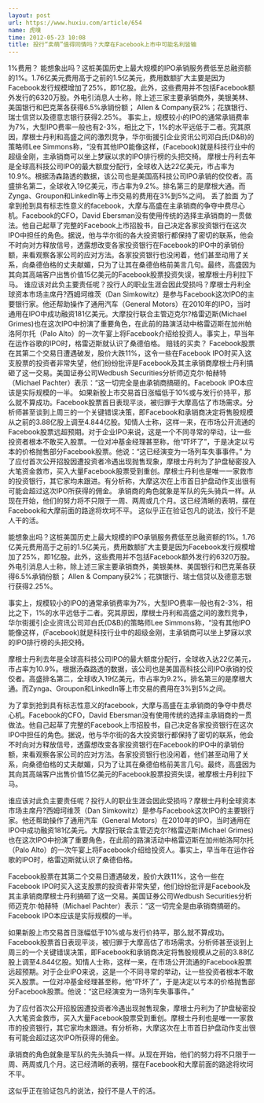 ```yaml
---
layout: post
url: https://www.huxiu.com/article/654
name: 虎嗅
time: 2012-05-23 10:08
title: 投行“卖萌”值得同情吗？大摩在Facebook上市中可能名利皆输
---
```

1%费用？ 能想象出吗？这桩美国历史上最大规模的IPO承销服务费低至总融资额的1%。1.76亿美元费用高于之前的1.5亿美元，费用数额扩大主要是因为Facebook发行规模增加了25%，即1亿股。此外，这些费用并不包括Facebook额外发行的6320万股。外电引消息人士称，除上述三家主要承销商外，美银美林、美国银行和巴克莱各获得6.5%承销份额； Allen & Company获2%；花旗银行、瑞士信贷以及德意志银行获得2.25%。 事实上，规模较小的IPO的通常承销费率为7%，大型IPO费率一般也有2-3%，相比之下，1%的水平远低于二者。究其原因，摩根士丹利和高盛之间的激烈竞争，华尔街援引企业资讯公司邓白氏(D&B)的策略师Lee Simmons称，“没有其他IPO能像这样，(Facebook)就是科技行业中的超级金刚，主承销商可以坐上梦寐以求的IPO排行榜的头把交椅。 摩根士丹利去年是全球高科技公司IPO的最大额度分配行，全球收入达22亿美元，市占率为10.9%。根据汤森路透的数据，该公司也是美国高科技公司IPO承销的佼佼者。高盛排名第二，全球收入19亿美元，市占率为9.2%。排名第三的是摩根大通。而Zynga、Groupon和LinkedIn等上市交易的费用在3%到5%之间。 丢了脸面 为了拿到抢到具有标志性意义的facebook，大摩与高盛在主承销商的争夺中费尽心机。Facebook的CFO，David Ebersman没有使用传统的选择主承销商的一贯做法。他自己起草了完整的Facebook上市招股书，自己决定各家投资银行在这次IPO中担任的角色。据说，他与华尔街的各大投资银行都保持了密切的联系，他会不时向对方释放信号，透露想改变各家投资银行在Facebook的IPO中的承销份额，来看观察各家公司的应对方法。各家投资银行也没闲着，他们甚至动用了关系，向桑德伯格的丈夫献媚，只为了让其在桑德伯格前美言几句。最终，高盛因为其向其高端客户出售价值15亿美元的Facebook股票投资失误，被摩根士丹利拉下马。 谁应该对此负主要责任呢？投行人的职业生涯会因此受损吗？摩根士丹利全球资本市场主席丹?西姆坷维茨（Dan Simkowitz）是参与Facebook这次IPO的主要银行家。他还帮助操作了通用汽车（General Motors）在2010年的IPO，当时通用在IPO中成功融资181亿美元。大摩投行联合主管迈克尔?格雷迈斯(Michael Grimes)也在这次IPO中扮演了重要角色，在此前的路演活动中格雷迈斯在加州帕洛阿尔托（Palo Alto）的一次午宴上将Facebook介绍给投资人。事实上，早当年在运作谷歌的IPO时，格雷迈斯就认识了桑德伯格。 赔钱的买卖？ Facebook股票在其第二个交易日遭遇破发，股价大跌11%，这令一些在Facebook IPO时买入这支股票的投资者非常失望，他们纷纷批评是Facebook及其主承销商摩根士丹利搞砸了这一交易。美国证券公司Wedbush Securities分析师迈克尔·帕赫特（Michael Pachter）表示：“这一切完全是由承销商搞砸的。Facebook IPO本应该是实际规模的一半。 如果新股上市交易首日涨幅低于10%或与发行价持平，那么就不算成功。Facebook股票首日表现平淡，被归罪于大摩高估了市场需求。分析师甚至谈到上周三的一个关键错误决策，即Facebook和承销商决定将售股规模从之前的3.88亿股上调至4.844亿股。知情人士称，这样一来，在市场公开流通的Facebook股票远超预期。对于企业IPO来说，这是一个不同寻常的举动，让一些投资者根本不敢买入股票。一位对冲基金经理甚至称，他“吓坏了”，于是决定以亏本的价格抛售部分Facebook股票。他说：“这已经演变为一场列车失事事件。” 为了应付首次公开招股因遭投资者冷遇出现抛售现象，摩根士丹利为了护盘秘密投入大笔资金救市，买入大量Facebook股票受到重创。摩根士丹利也是唯一一家救市的投资银行，其它家均未跟进。有分析称，大摩这次在上市首日护盘动作支出很有可能会超过这次IPO所获得的佣金。 承销商的角色就象是军队的先头骑兵一样。从现在开始，他们的努力将不只限于一周、两周或几个月。这已经清晰的表明，摆在Facebook和大摩前面的路途将坎坷不平。 这似乎正在验证包凡的说法，投行不是人干的活。

能想象出吗？这桩美国历史上最大规模的IPO承销服务费低至总融资额的1%。1.76亿美元费用高于之前的1.5亿美元，费用数额扩大主要是因为Facebook发行规模增加了25%，即1亿股。此外，这些费用并不包括Facebook额外发行的6320万股。外电引消息人士称，除上述三家主要承销商外，美银美林、美国银行和巴克莱各获得6.5%承销份额； Allen & Company获2%；花旗银行、瑞士信贷以及德意志银行获得2.25%。

事实上，规模较小的IPO的通常承销费率为7%，大型IPO费率一般也有2-3%，相比之下，1%的水平远低于二者。究其原因，摩根士丹利和高盛之间的激烈竞争，华尔街援引企业资讯公司邓白氏(D&B)的策略师Lee Simmons称，“没有其他IPO能像这样，(Facebook)就是科技行业中的超级金刚，主承销商可以坐上梦寐以求的IPO排行榜的头把交椅。

摩根士丹利去年是全球高科技公司IPO的最大额度分配行，全球收入达22亿美元，市占率为10.9%。根据汤森路透的数据，该公司也是美国高科技公司IPO承销的佼佼者。高盛排名第二，全球收入19亿美元，市占率为9.2%。排名第三的是摩根大通。而Zynga、Groupon和LinkedIn等上市交易的费用在3%到5%之间。

为了拿到抢到具有标志性意义的facebook，大摩与高盛在主承销商的争夺中费尽心机。Facebook的CFO，David Ebersman没有使用传统的选择主承销商的一贯做法。他自己起草了完整的Facebook上市招股书，自己决定各家投资银行在这次IPO中担任的角色。据说，他与华尔街的各大投资银行都保持了密切的联系，他会不时向对方释放信号，透露想改变各家投资银行在Facebook的IPO中的承销份额，来看观察各家公司的应对方法。各家投资银行也没闲着，他们甚至动用了关系，向桑德伯格的丈夫献媚，只为了让其在桑德伯格前美言几句。最终，高盛因为其向其高端客户出售价值15亿美元的Facebook股票投资失误，被摩根士丹利拉下马。

谁应该对此负主要责任呢？投行人的职业生涯会因此受损吗？摩根士丹利全球资本市场主席丹?西姆坷维茨（Dan Simkowitz）是参与Facebook这次IPO的主要银行家。他还帮助操作了通用汽车（General Motors）在2010年的IPO，当时通用在IPO中成功融资181亿美元。大摩投行联合主管迈克尔?格雷迈斯(Michael Grimes)也在这次IPO中扮演了重要角色，在此前的路演活动中格雷迈斯在加州帕洛阿尔托（Palo Alto）的一次午宴上将Facebook介绍给投资人。事实上，早当年在运作谷歌的IPO时，格雷迈斯就认识了桑德伯格。

Facebook股票在其第二个交易日遭遇破发，股价大跌11%，这令一些在Facebook IPO时买入这支股票的投资者非常失望，他们纷纷批评是Facebook及其主承销商摩根士丹利搞砸了这一交易。美国证券公司Wedbush Securities分析师迈克尔·帕赫特（Michael Pachter）表示：“这一切完全是由承销商搞砸的。Facebook IPO本应该是实际规模的一半。

如果新股上市交易首日涨幅低于10%或与发行价持平，那么就不算成功。Facebook股票首日表现平淡，被归罪于大摩高估了市场需求。分析师甚至谈到上周三的一个关键错误决策，即Facebook和承销商决定将售股规模从之前的3.88亿股上调至4.844亿股。知情人士称，这样一来，在市场公开流通的Facebook股票远超预期。对于企业IPO来说，这是一个不同寻常的举动，让一些投资者根本不敢买入股票。一位对冲基金经理甚至称，他“吓坏了”，于是决定以亏本的价格抛售部分Facebook股票。他说：“这已经演变为一场列车失事事件。”

为了应付首次公开招股因遭投资者冷遇出现抛售现象，摩根士丹利为了护盘秘密投入大笔资金救市，买入大量Facebook股票受到重创。摩根士丹利也是唯一一家救市的投资银行，其它家均未跟进。有分析称，大摩这次在上市首日护盘动作支出很有可能会超过这次IPO所获得的佣金。

承销商的角色就象是军队的先头骑兵一样。从现在开始，他们的努力将不只限于一周、两周或几个月。这已经清晰的表明，摆在Facebook和大摩前面的路途将坎坷不平。

这似乎正在验证包凡的说法，投行不是人干的活。

